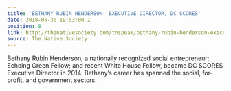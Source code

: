 ```yaml
---
title: 'BETHANY RUBIN HENDERSON: EXECUTIVE DIRECTOR, DC SCORES'
date: 2018-05-30 19:53:00 Z
position: 8
link: http://thenativesociety.com/tnspeak/bethany-rubin-henderson-executive-director-dc-scores.html
source: The Native Society
---
```


Bethany Rubin Henderson, a nationally recognized social entrepreneur; Echoing Green Fellow; and recent White House Fellow, became DC SCORES Executive Director in 2014. Bethany’s career has spanned the social, for-profit, and government sectors.